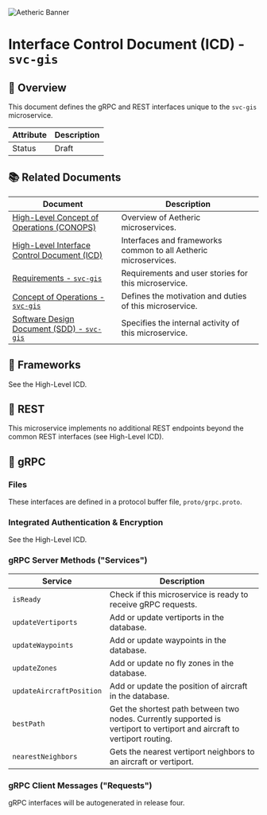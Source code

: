 ![Aetheric Banner](https://github.com/aetheric-oss/.github/raw/main/assets/doc-banner.png)

# Interface Control Document (ICD) - `svc-gis`

## :telescope: Overview

This document defines the gRPC and REST interfaces unique to the `svc-gis` microservice.

Attribute | Description
--- | ---
Status | Draft

## :books: Related Documents

Document | Description
--- | ---
[High-Level Concept of Operations (CONOPS)](https://github.com/aetheric-oss/se-services/blob/develop/docs/conops.md) | Overview of Aetheric microservices.
[High-Level Interface Control Document (ICD)](https://github.com/aetheric-oss/se-services/blob/develop/docs/icd.md)  | Interfaces and frameworks common to all Aetheric microservices.
[Requirements - `svc-gis`](https://nocodb.aetheric.nl/dashboard/#/nc/view/5a893886-20f3-41f6-af95-6a235ca52647) | Requirements and user stories for this microservice.
[Concept of Operations - `svc-gis`](./conops.md) | Defines the motivation and duties of this microservice.
[Software Design Document (SDD) - `svc-gis`](./sdd.md) | Specifies the internal activity of this microservice.

## :hammer: Frameworks

See the High-Level ICD.

## :speech_balloon: REST

This microservice implements no additional REST endpoints beyond the common REST interfaces (see High-Level ICD).

## :speech_balloon: gRPC

### Files

These interfaces are defined in a protocol buffer file, `proto/grpc.proto`.

### Integrated Authentication & Encryption

See the High-Level ICD.

### gRPC Server Methods ("Services")

| Service | Description |
| ---- | ---- |
| `isReady` | Check if this microservice is ready to receive gRPC requests. |
| `updateVertiports` | Add or update vertiports in the database. |
| `updateWaypoints` | Add or update waypoints in the database. |
| `updateZones` | Add or update no fly zones in the database. |
| `updateAircraftPosition` | Add or update the position of aircraft in the database. |
| `bestPath` | Get the shortest path between two nodes. Currently supported is vertiport to vertiport and aircraft to vertiport routing. |
| `nearestNeighbors` | Gets the nearest vertiport neighbors to an aircraft or vertiport. |

### gRPC Client Messages ("Requests")

gRPC interfaces will be autogenerated in release four.
